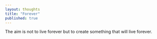 ```yaml
---
layout: thoughts
title: "Forever"
published: true
---
```


The aim is not to live forever but to create something that will live forever.